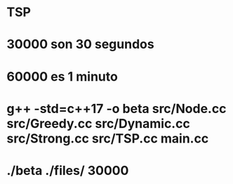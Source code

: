 # TSP

# 30000 son 30 segundos
# 60000 es 1 minuto

# g++ -std=c++17 -o beta src/Node.cc src/Greedy.cc src/Dynamic.cc src/Strong.cc src/TSP.cc main.cc

# ./beta ./files/ 30000
